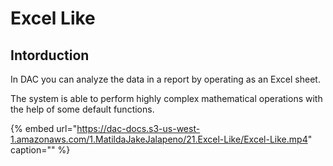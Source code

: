 # Excel Like

## Intorduction

In DAC you can analyze the data in a report by operating as an Excel sheet.

The system is able to perform highly complex mathematical operations with the help of some default functions.

{% embed url="https://dac-docs.s3-us-west-1.amazonaws.com/1.MatildaJakeJalapeno/21.Excel-Like/Excel-Like.mp4" caption="" %}

